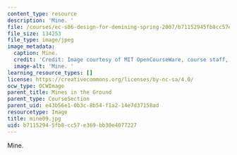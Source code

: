 ```yaml
---
content_type: resource
description: 'Mine. '
file: /courses/ec-s06-design-for-demining-spring-2007/b71152945fb8cc57e369bb30e4077227_mine09.jpg
file_size: 134253
file_type: image/jpeg
image_metadata:
  caption: Mine.
  credit: 'Credit: Image courtesy of MIT OpenCourseWare, course staff, and students.'
  image-alt: 'Mine. '
learning_resource_types: []
license: https://creativecommons.org/licenses/by-nc-sa/4.0/
ocw_type: OCWImage
parent_title: Mines in the Ground
parent_type: CourseSection
parent_uid: e43b56e1-0b3c-8b54-f1a2-14e7d37158ad
resourcetype: Image
title: mine09.jpg
uid: b7115294-5fb8-cc57-e369-bb30e4077227
---
```

Mine. 